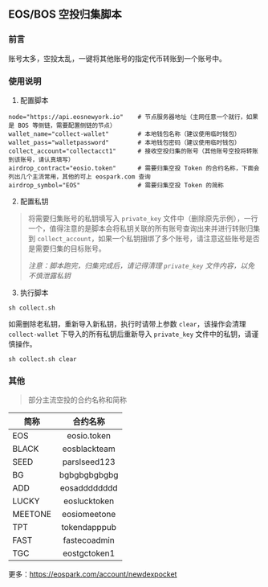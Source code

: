 ## EOS/BOS 空投归集脚本

### 前言
账号太多，空投太乱，一键将其他账号的指定代币转账到一个账号中。

### 使用说明
1. 配置脚本

```
node="https://api.eosnewyork.io"	# 节点服务器地址（主网任意一个就行，如果是 BOS 等侧链，需要配置侧链的节点）
wallet_name="collect-wallet" 		# 本地钱包名称（建议使用临时钱包）
wallet_pass="walletpassword" 		# 本地钱包密码（建议使用临时钱包）
collect_account="collectacct1" 		# 接收空投归集的账号（其他账号空投将转账到该账号，请认真填写）
airdrop_contract="eosio.token" 		# 需要归集空投 Token 的合约名称，下面会列出几个主流常用，其他的可上 eospark.com 查询
airdrop_symbol="EOS" 				# 需要归集空投 Token 的简称
```

2. 配置私钥

> 将需要归集账号的私钥填写入 `private_key` 文件中（删除原先示例），一行一个，值得注意的是脚本会将私钥关联的所有账号查询出来并进行转账归集到 `collect_account`，如果一个私钥捆绑了多个账号，请注意这些账号是否是需要归集的目标账号。
>
> *注意：脚本跑完，归集完成后，请记得清理 `private_key` 文件内容，以免不慎泄露私钥*

3. 执行脚本

```
sh collect.sh
```

如需删除老私钥，重新导入新私钥，执行时请带上参数 `clear`，该操作会清理 `collect-wallet` 下导入的所有私钥后重新导入 `private_key` 文件中的私钥，请谨慎操作。

```
sh collect.sh clear
```

### 其他

> 部分主流空投的合约名称和简称

| 简称 | 合约名称  |
|----------|:-------------:|
| EOS | eosio.token |
| BLACK | eosblackteam |
| SEED | parslseed123 |
| BG | bgbgbgbgbgbg |
| ADD | eosadddddddd |
| LUCKY | eoslucktoken |
| MEETONE | eosiomeetone |
| TPT | tokendapppub |
| FAST | fastecoadmin |
| TGC | eostgctoken1 |

更多：https://eospark.com/account/newdexpocket